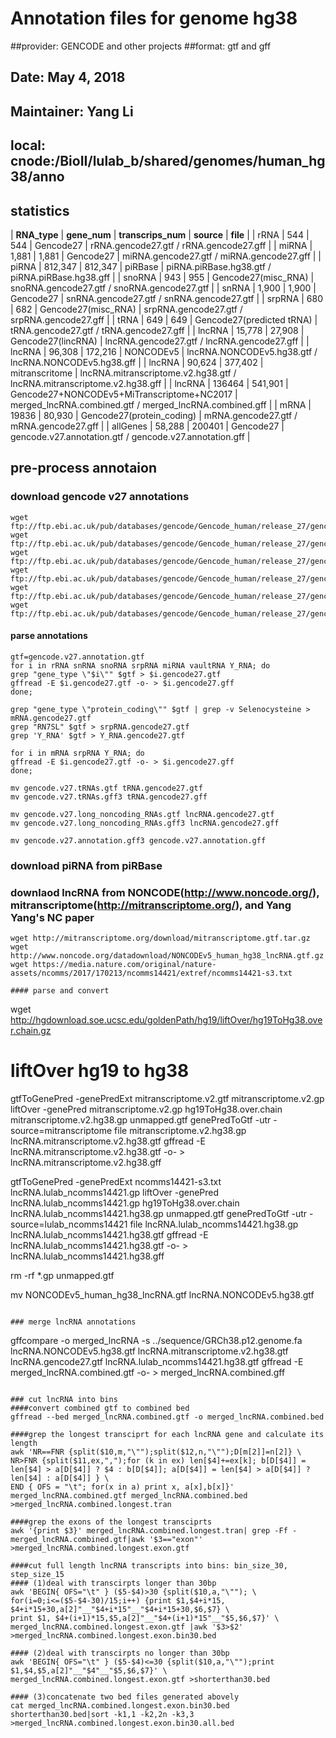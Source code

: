 # Annotation files for genome hg38
##provider: GENCODE and other projects
##format: gtf and gff
## Date: May 4, 2018
## Maintainer: Yang Li
## local: cnode:/BioII/lulab_b/shared/genomes/human_hg38/anno


## statistics
| **RNA_type** | **gene_num** | **transcrips_num** | **source** | **file** |
| rRNA  | 544 | 544 | Gencode27 | rRNA.gencode27.gtf / rRNA.gencode27.gff |
| miRNA | 1,881 | 1,881 | Gencode27 | miRNA.gencode27.gtf / miRNA.gencode27.gff |
| piRNA | 812,347 | 812,347 | piRBase | piRNA.piRBase.hg38.gtf / piRNA.piRBase.hg38.gff |
| snoRNA | 943 | 955 | Gencode27(misc_RNA) | snoRNA.gencode27.gtf / snoRNA.gencode27.gtf |
| snRNA | 1,900 | 1,900 | Gencode27 | snRNA.gencode27.gtf / snRNA.gencode27.gtf |
| srpRNA | 680 | 682 | Gencode27(misc_RNA) | srpRNA.gencode27.gtf / srpRNA.gencode27.gff |
| tRNA | 649 | 649 | Gencode27(predicted tRNA) | tRNA.gencode27.gtf / tRNA.gencode27.gff |
| lncRNA | 15,778 | 27,908 | Gencode27(lincRNA) | lncRNA.gencode27.gtf / lncRNA.gencode27.gff |
| lncRNA | 96,308 | 172,216 | NONCODEv5 | lncRNA.NONCODEv5.hg38.gtf / lncRNA.NONCODEv5.hg38.gff |
| lncRNA | 90,624 | 377,402 | mitranscritome | lncRNA.mitranscriptome.v2.hg38.gtf / lncRNA.mitranscriptome.v2.hg38.gff |
| lncRNA | 136464 | 541,901 | Gencode27+NONCODEv5+MiTranscriptome+NC2017 | merged_lncRNA.combined.gtf / merged_lncRNA.combined.gff |
| mRNA | 19836 | 80,930 | Gencode27(protein_coding) | mRNA.gencode27.gtf / mRNA.gencode27.gff |
| allGenes | 58,288 | 200401 | Gencode27 | gencode.v27.annotation.gtf / gencode.v27.annotation.gff |

## pre-process annotaion
### download gencode v27 annotations
```
wget ftp://ftp.ebi.ac.uk/pub/databases/gencode/Gencode_human/release_27/gencode.v27.annotation.gtf.gz
wget ftp://ftp.ebi.ac.uk/pub/databases/gencode/Gencode_human/release_27/gencode.v27.annotation.gff3.gz
wget ftp://ftp.ebi.ac.uk/pub/databases/gencode/Gencode_human/release_27/gencode.v27.long_noncoding_RNAs.gtf.gz
wget ftp://ftp.ebi.ac.uk/pub/databases/gencode/Gencode_human/release_27/gencode.v27.long_noncoding_RNAs.gff3.gz
wget ftp://ftp.ebi.ac.uk/pub/databases/gencode/Gencode_human/release_27/gencode.v27.tRNAs.gtf.gz
wget ftp://ftp.ebi.ac.uk/pub/databases/gencode/Gencode_human/release_27/gencode.v27.tRNAs.gff3.gz
```

#### parse annotations
```
gtf=gencode.v27.annotation.gtf
for i in rRNA snRNA snoRNA srpRNA miRNA vaultRNA Y_RNA; do
grep "gene_type \"$i\"" $gtf > $i.gencode27.gtf
gffread -E $i.gencode27.gtf -o- > $i.gencode27.gff
done;

grep "gene_type \"protein_coding\"" $gtf | grep -v Selenocysteine > mRNA.gencode27.gtf
grep "RN7SL" $gtf > srpRNA.gencode27.gtf
grep 'Y_RNA' $gtf > Y_RNA.gencode27.gtf

for i in mRNA srpRNA Y_RNA; do
gffread -E $i.gencode27.gtf -o- > $i.gencode27.gff
done;

mv gencode.v27.tRNAs.gtf tRNA.gencode27.gtf
mv gencode.v27.tRNAs.gff3 tRNA.gencode27.gff

mv gencode.v27.long_noncoding_RNAs.gtf lncRNA.gencode27.gtf
mv gencode.v27.long_noncoding_RNAs.gff3 lncRNA.gencode27.gff

mv gencode.v27.annotation.gff3 gencode.v27.annotation.gff
```

### download piRNA from piRBase

### downlaod lncRNA from NONCODE(http://www.noncode.org/), mitranscriptome(http://mitranscriptome.org/), and Yang Yang's NC paper
```
wget http://mitranscriptome.org/download/mitranscriptome.gtf.tar.gz
wget http://www.noncode.org/datadownload/NONCODEv5_human_hg38_lncRNA.gtf.gz
wget https://media.nature.com/original/nature-assets/ncomms/2017/170213/ncomms14421/extref/ncomms14421-s3.txt

#### parse and convert
```
wget http://hgdownload.soe.ucsc.edu/goldenPath/hg19/liftOver/hg19ToHg38.over.chain.gz
# liftOver hg19 to hg38
gtfToGenePred -genePredExt mitranscriptome.v2.gtf mitranscriptome.v2.gp
liftOver -genePred mitranscriptome.v2.gp hg19ToHg38.over.chain mitranscriptome.v2.hg38.gp unmapped.gtf
genePredToGtf -utr -source=mitranscriptome file mitranscriptome.v2.hg38.gp lncRNA.mitranscriptome.v2.hg38.gtf
gffread -E lncRNA.mitranscriptome.v2.hg38.gtf -o- > lncRNA.mitranscriptome.v2.hg38.gff

gtfToGenePred -genePredExt ncomms14421-s3.txt lncRNA.lulab_ncomms14421.gp
liftOver -genePred lncRNA.lulab_ncomms14421.gp hg19ToHg38.over.chain lncRNA.lulab_ncomms14421.hg38.gp unmapped.gtf
genePredToGtf -utr -source=lulab_ncomms14421 file lncRNA.lulab_ncomms14421.hg38.gp lncRNA.lulab_ncomms14421.hg38.gtf
gffread -E lncRNA.lulab_ncomms14421.hg38.gtf -o- > lncRNA.lulab_ncomms14421.hg38.gff

rm -rf *.gp unmapped.gtf

mv NONCODEv5_human_hg38_lncRNA.gtf lncRNA.NONCODEv5.hg38.gtf
```

### merge lncRNA annotations
```
gffcompare -o merged_lncRNA -s ../sequence/GRCh38.p12.genome.fa lncRNA.NONCODEv5.hg38.gtf  lncRNA.mitranscriptome.v2.hg38.gtf  lncRNA.gencode27.gtf lncRNA.lulab_ncomms14421.hg38.gtf
gffread -E merged_lncRNA.combined.gtf -o- > merged_lncRNA.combined.gff
```

### cut lncRNA into bins
####convert combined gtf to combined bed
gffread --bed merged_lncRNA.combined.gtf -o merged_lncRNA.combined.bed

####grep the longest transciprt for each lncRNA gene and calculate its length
awk 'NR==FNR {split($10,m,"\"");split($12,n,"\"");D[m[2]]=n[2]} \
NR>FNR {split($11,ex,",");for (k in ex) len[$4]+=ex[k]; b[D[$4]] = len[$4] > a[D[$4]] ? $4 : b[D[$4]]; a[D[$4]] = len[$4] > a[D[$4]] ? len[$4] : a[D[$4]] } \
END { OFS = "\t"; for(x in a) print x, a[x],b[x]}' merged_lncRNA.combined.gtf merged_lncRNA.combined.bed >merged_lncRNA.combined.longest.tran

####grep the exons of the longest transciprts
awk '{print $3}' merged_lncRNA.combined.longest.tran| grep -Ff - merged_lncRNA.combined.gtf|awk '$3=="exon"' >merged_lncRNA.combined.longest.exon.gtf

####cut full length lncRNA transcripts into bins: bin_size_30, step_size_15
#### (1)deal with transcirpts longer than 30bp
awk 'BEGIN{ OFS="\t" } ($5-$4)>30 {split($10,a,"\""); \
for(i=0;i<=($5-$4-30)/15;i++) {print $1,$4+i*15, $4+i*15+30,a[2]"__"$4+i*15"__"$4+i*15+30,$6,$7} \
print $1, $4+(i+1)*15,$5,a[2]"__"$4+(i+1)*15"__"$5,$6,$7}' \
merged_lncRNA.combined.longest.exon.gtf |awk '$3>$2' >merged_lncRNA.combined.longest.exon.bin30.bed

#### (2)deal with transcirpts no longer than 30bp
awk 'BEGIN{ OFS="\t" } ($5-$4)<=30 {split($10,a,"\"");print $1,$4,$5,a[2]"__"$4"__"$5,$6,$7}' \
merged_lncRNA.combined.longest.exon.gtf >shorterthan30.bed

#### (3)concatenate two bed files generated abovely
cat merged_lncRNA.combined.longest.exon.bin30.bed shorterthan30.bed|sort -k1,1 -k2,2n -k3,3 >merged_lncRNA.combined.longest.exon.bin30.all.bed
